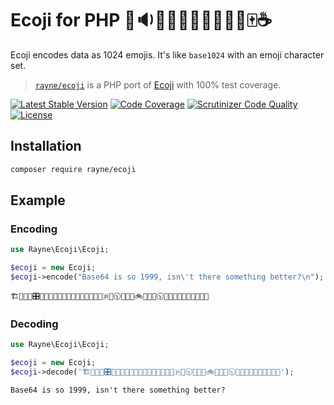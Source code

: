 # Ecoji for PHP 🏣🔉🦐🔼🍉🔹🦒📲🐒🍍🀄☕

Ecoji encodes data as 1024 emojis.
It's like `base1024` with an emoji character set.

> [`rayne/ecoji`](https://packagist.org/packages/rayne/ecoji) is a PHP port of [Ecoji](https://github.com/keith-turner/ecoji) with 100% test coverage.

[![Latest Stable Version](https://poser.pugx.org/rayne/ecoji/v/stable)](https://packagist.org/packages/rayne/ecoji)
[![Code Coverage](https://scrutinizer-ci.com/g/rayne/ecoji-php/badges/coverage.png?b=master)](https://scrutinizer-ci.com/g/rayne/ecoji-php/?branch=master)
[![Scrutinizer Code Quality](https://scrutinizer-ci.com/g/rayne/ecoji-php/badges/quality-score.png?b=master)](https://scrutinizer-ci.com/g/rayne/ecoji-php/?branch=master)
[![License](https://poser.pugx.org/rayne/ecoji/license)](https://packagist.org/packages/rayne/ecoji)

## Installation

```bash
composer require rayne/ecoji
```

## Example

### Encoding

```php
use Rayne\Ecoji\Ecoji;

$ecoji = new Ecoji;
$ecoji->encode("Base64 is so 1999, isn\'t there something better?\n");
```

```
🏗📩🎦🐇🎛📘🔯🚜💞😽🆖🐊🎱🥁🚄🌱💞😭💮🇵💢🕥🐭🔸🍉🚲🦑🐶💢🕥🔮🔺🍉📸🐮🌼👦🚟🥴📑
```

### Decoding

```php
use Rayne\Ecoji\Ecoji;

$ecoji = new Ecoji;
$ecoji->decode('🏗📩🎦🐇🎛📘🔯🚜💞😽🆖🐊🎱🥁🚄🌱💞😭💮🇵💢🕥🐭🔸🍉🚲🦑🐶💢🕥🔮🔺🍉📸🐮🌼👦🚟🥴📑');
```

```
Base64 is so 1999, isn't there something better?
```

